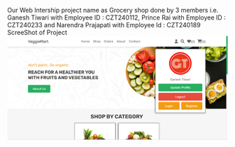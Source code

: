 Our Web Intership project name as Grocery shop done by 3 members i.e. Ganesh Tiwari with Employee ID : CZT240112, Prince Rai with Employee ID : CZT240233 and Narendra Prajapati with Employee Id : CZT240189
ScreeShot of Project
![image alt](https://github.com/ganesh80tr/grocery-store/blob/master/Screenshot%202025-01-17%20230949.png?raw=true)
